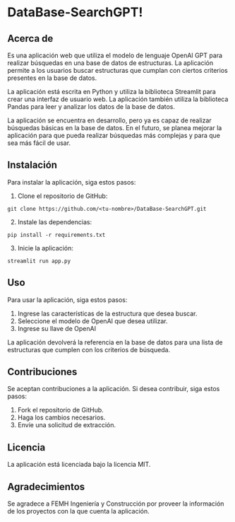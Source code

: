 # DataBase-SearchGPT!

## **Acerca de**

Es una aplicación web que utiliza el modelo de lenguaje OpenAI GPT para realizar búsquedas en una base de datos de estructuras. La aplicación permite a los usuarios buscar estructuras que cumplan con ciertos criterios presentes en la base de datos.

La aplicación está escrita en Python y utiliza la biblioteca Streamlit para crear una interfaz de usuario web. La aplicación también utiliza la biblioteca Pandas para leer y analizar los datos de la base de datos.

La aplicación se encuentra en desarrollo, pero ya es capaz de realizar búsquedas básicas en la base de datos. En el futuro, se planea mejorar la aplicación para que pueda realizar búsquedas más complejas y para que sea más fácil de usar.

## **Instalación**

Para instalar la aplicación, siga estos pasos:

1. Clone el repositorio de GitHub:

```
git clone https://github.com/<tu-nombre>/DataBase-SearchGPT.git
```

2. Instale las dependencias:

```
pip install -r requirements.txt
```

3. Inicie la aplicación:

```
streamlit run app.py
```

## **Uso**

Para usar la aplicación, siga estos pasos:

1. Ingrese las características de la estructura que desea buscar.
2. Seleccione el modelo de OpenAI que desea utilizar.
3. Ingrese su llave de OpenAI


La aplicación devolverá la referencia en la base de datos para una lista de estructuras que cumplen con los criterios de búsqueda.

## **Contribuciones**

Se aceptan contribuciones a la aplicación. Si desea contribuir, siga estos pasos:

1. Fork el repositorio de GitHub.
2. Haga los cambios necesarios.
3. Envíe una solicitud de extracción.

## **Licencia**

La aplicación está licenciada bajo la licencia MIT.

## **Agradecimientos**

Se agradece a FEMH Ingeniería y Construcción por proveer la información de los proyectos con la que cuenta la aplicación.
